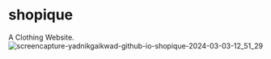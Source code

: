 # shopique
A Clothing Website.
![screencapture-yadnikgaikwad-github-io-shopique-2024-03-03-12_51_29](https://github.com/yadnikgaikwad/shopique/assets/59905858/c44e03de-22cc-45b1-bc0e-58d9d88c12bd)
